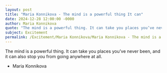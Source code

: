 ```yaml
---
layout: post
title: "Maria Konnikova - The mind is a powerful thing It can"
date: 2024-12-28 12:00:00 -0000
author: Maria Konnikova
quote: "The mind is a powerful thing. It can take you places you’ve never been, and it can also stop you from going anywhere at all."
subject: Excitement
permalink: /Excitement/Maria Konnikova/Maria Konnikova - The mind is a powerful thing It can
---
```


The mind is a powerful thing. It can take you places you’ve never been, and it can also stop you from going anywhere at all.

- Maria Konnikova
